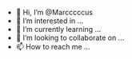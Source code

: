 - 👋 Hi, I’m @Marcccccus
- 👀 I’m interested in ...
- 🌱 I’m currently learning ...
- 💞️ I’m looking to collaborate on ...
- 📫 How to reach me ...

<!---
Marcccccus/Marcccccus is a ✨ special ✨ repository because its `README.md` (this file) appears on your GitHub profile.
You can click the Preview link to take a look at your changes.
--->

